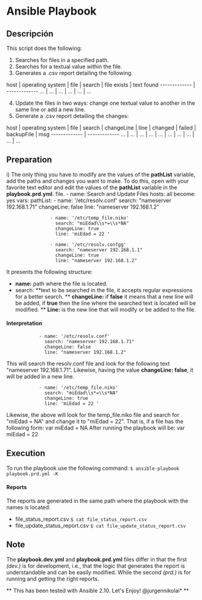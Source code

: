 # Ansible Playbook 

## Descripción
This script does the following: 
1. Searches for files in a specified path.
2. Searches for a textual value within the file.
3. Generates a .csv report detailing the following. 

host | operating system |  file | search | file exists | text found
------------- | -------------
... | ... | ... | ... | ... | ...

4. Update the files in two ways: change one textual value to another in the same line or add a new line.
5. Generate a .csv report detailing the changes:

host | operating system | file | search | changeLine | line | changed | failed | backupFile | msg 
------------- | -------------
... | ... | ... | ... | ... | ... | ... | ... | ... | ...

## Preparation
i) The only thing you have to modify are the values of the **pathList** variable, add the paths and changes you want to make. 
To do this, open with your favorite text editor and edit the values of the **pathList** variable in the **playbook.prd.yml.** file.
	- name: Search and Update Files
	  hosts: all
	  become: yes
	  vars:
			pathList:
					- name: '/etc/resolv.conf'
					  search: "nameserver 192.168.1.71"
					  changeLine: false
					  line: "nameserver 192.168.1.2"

					- name: '/etc/temp_file.niko'
					  search: "miEdad\\s*=\\s*NA"
					  changeLine: true
					  line: 'miEdad = 22 '

					- name: '/etc/resolv.confgg'
					  search: "nameserver 192.168.1.1"
					  changeLine: true
					  line: "nameserver 192.168.1.2"
It presents the following structure: 
* **name:** path where the file is located.
* search: **text to be searched in the file, it accepts regular expressions for a better search.
** **changeLine:** if **false** it means that a new line will be added, if **true** then the line where the searched text is located will be modified.
** **Line:** is the new line that will modify or be added to the file.
#### Interpretation
                - name: '/etc/resolv.conf'
                  search: "nameserver 192.168.1.71"
                  changeLine: false
                  line: "nameserver 192.168.1.2"
This will search the resolv.conf file and look for the following text "nameserver 192.168.1.71". Likewise, having the value **changeLine: false**, it will be added in a new line. 

                - name: '/etc/temp_file.niko'
                  search: "miEdad\\s*=\\s*NA"
                  changeLine: true
                  line: 'miEdad = 22 '
Likewise, the above will look for the temp_file.niko file and search for "miEdad = NA" and change it to "miEdad = 22". That is, if a file has the following form:
		var miEdad = NA
After running the playbook will be:
		var miEdad = 22

## Execution
To run the playbook use the following command:
`$ ansible-playbook playbook.prd.yml -K`

#### Reports
The reports are generated in the same path where the playbook with the names is located: 
 * file_status_report.csv
`$ cat file_status_report.csv`
 * file_update_status_report.csv
`$ cat file_update_status_report.csv`

## Note
The **playbook.dev.yml** and **playbook.prd.yml** files differ in that the first *(dev.)* is for development, i.e., that the logic that generates the report is understandable and can be easily modified. While the second *(prd.)* is for running and getting the right reports.

** This has been tested with Ansible 2.10. 
Let's Enjoy! @jurgennikolai* **